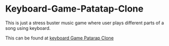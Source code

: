 # Keyboard-Game-Patatap-Clone
This is just a stress buster music game where user plays different parts of a song using keyboard. 

This can be found at [keyboard Game Patarap Clone](https://shreyans13.github.io/Keyboard-Game-Patatap-Clone/) 
